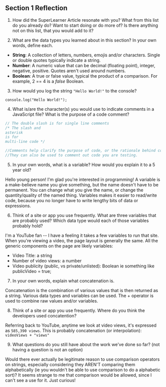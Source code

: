 ## Section 1 Reflection

1. How did the SuperLearner Article resonate with you? What from this list do you already do? Want to start doing or do more of? Is there anything not on this list, that you would add to it?


2. What are the data types you learned about in this section? In your own words, define each.
+ **String**: A collection of letters, numbers, emojis and/or characters. Single or double quotes typically indicate a string.
+ **Number**: A numeric value that can be decimal (floating point), integer, negative, positive. Quotes aren't used around numbers.
+ **Boolean**: A true or false value, typical the product of a comparison. For example, 2 == 4 is a *false* Boolean.

3. How would you log the string `"Hello World!"` to the console?

`console.log("Hello World!");`

4. What is/are the character(s) you would use to indicate comments in a JavaScript file? What is the purpose of a code comment?

```javascript
// The double slash is for single line comments
/* The slash and
asterisk
is for
multi-line code */

//Comments help clarify the purpose of code, or the rationale behind code decisions.
//They can also be used to comment out code you are testing.

```
5. In your own words, what is a variable? How would you explain it to a 5 year old?

Hello young person! I'm glad you're interested in programming! A variable is a make-believe name you give something, but the name doesn't have to be permanent. You can change what you give the name, or change the  quantity/quality of the named thing. Variables makes it easier to read/write code, because you no longer have to write lengthy bits of data or expressions.

6. Think of a site or app you use frequently. What are three variables that are probably used? Which data type would each of those variables probably hold?

I'm a YouTube fan -- I have a feeling it takes a few variables to run that site. When you're viewing a video, the page layout is generally the same. All the generic components on the page are likely variables:

+ Video Title: a string
+ Number of video views: a number
+ Video publicity (public, vs private/unlisted): Boolean ie something like publicVideo = true;

7. In your own words, explain what concatenation is.

Concatenation is the combination of various values that is then returned as a string. Various data types and variables can be used. The + operator is used to combine raw values and/or variables.

8. Think of a site or app you use frequently. Where do you think the developers used concatention?

Referring back to YouTube, anytime we look at video views, it's expressed as `585,390 views`.
This is probably concatenation (or interpolation): `videoViews + "views"`

9. What questions do you still have about the work we've done so far? (not having a question is not an option)

Would there ever actually be legitimate reason to use comparison operators on strings, especially considering they AREN'T comparing them alphabetically (ie you wouldn't be able to use comparison to do a alphabetic sort)? It seems strange to me that comparison would be allowed, since I can't see a use for it. Just curious!
